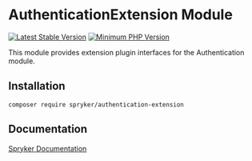 # AuthenticationExtension Module
[![Latest Stable Version](https://poser.pugx.org/spryker/authentication-extension/v/stable.svg)](https://packagist.org/packages/spryker/authentication-extension)
[![Minimum PHP Version](https://img.shields.io/badge/php-%3E%3D%207.4-8892BF.svg)](https://php.net/)

This module provides extension plugin interfaces for the Authentication module.

## Installation

```
composer require spryker/authentication-extension
```

## Documentation

[Spryker Documentation](https://docs.spryker.com)

